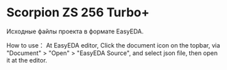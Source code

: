 Scorpion ZS 256 Turbo+
======================
Исходные файлы проекта в формате EasyEDA.

How to use：
At EasyEDA editor, Click the document icon on the topbar, via "Document" > "Open" > "EasyEDA Source", and select json file, then open it at the editor.

